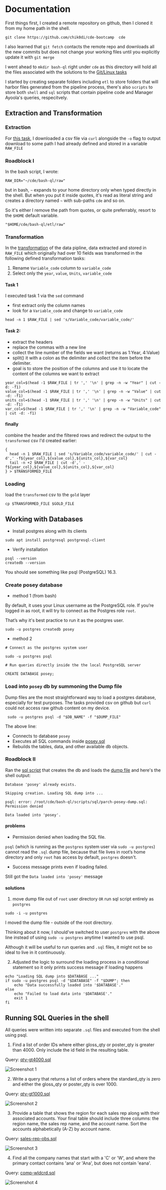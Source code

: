 # Documentation

First things first, I created a remote repository on github, then I cloned it from my home path in the shell. 

`git clone https://github.com/chik0di/cde-bootcamp  cde`

I also learned that `git fetch` contacts the remote repo and downloads all the new commits but does not change your working files until you explicitly update it with `git merge`

I went ahead to `mkdir bash-ql` right under `cde` as this directory will hold all the files associated with the solutions to the [Git/Linux tasks](https://github.com/Idowuilekura/cde_linux_git_assignment-/blob/master/README.md)

I started by creating separate folders including `etl` to store folders that will harbor files generated from the pipeline process, there's also `scripts` to store both `shell` and `sql` scripts that contain pipeline code and Manager Ayoola's queries, respecitvely. 

## Extraction and Transformation
### Extraction
For [this task](https://github.com/chik0di/cde-bootcamp/blob/main/bash-ql/etl/raw/task.txt), I downloaded a csv file via `curl` alongside the `-o` flag to output download to some path I had already defined and stored in a variable `RAW_FILE`

### Roadblock I 
In the bash script, I wrote:
```
RAW_DIR="~/cde/bash-ql/raw"
```
but in bash, `~` expands to your home directory only when typed directly in the shell. But when you put it inside quotes, it's read as literal string and creates a directory named `~` with sub-paths `cde` and so on. 

So it's either I remove the path from quotes, or quite preferrably, resort to the `$HOME` default variable.
```
"$HOME/cde/bash-ql/etl/raw"
```

### Transformation

In the [transformation](https://github.com/chik0di/cde-bootcamp/blob/main/bash-ql/etl/transformed/task.txt) of the data pipline, data extracted and stored in `RAW_FILE` which originally had over 10 fields was transformed in the following defined transformation tasks:

1. Rename `Variable_code` column to `variable_code`
2. Select only the `year`, `value`, `Units`, `variable_code`

#### Task 1

I executed task 1 via the `sed` command
- first extract only the column names
- look for a `Variable_code` and change to `variable_code`
```
head -n 1 $RAW_FILE | sed 's/Variable_code/variable_code/'
```
#### Task 2:
- extract the headers
- replace the commas with a new line
- collect the line number of the fields we want (returns as 1:Year, 4:Value)
- split() it with a colon as the delimiter and collect the item before the delimiter. 
- goal is to store the position of the columns and use it to locate the content of the columns we want to extract
```
year_col=$(head -1 $RAW_FILE | tr ',' '\n' | grep -n -w "Year" | cut -d: -f1)
value_col=$(head -1 $RAW_FILE | tr ',' '\n' | grep -n -w "Value" | cut -d: -f1)
units_col=$(head -1 $RAW_FILE | tr ',' '\n' | grep -n -w "Units" | cut -d: -f1)
var_col=$(head -1 $RAW_FILE | tr ',' '\n' | grep -n -w "Variable_code" | cut -d: -f1)
```

#### finally 
combine the header and the filtered rows and redirect the output to the `transformed` csv I'd created earlier:
```
{
  head -n 1 $RAW_FILE | sed 's/Variable_code/variable_code/' | cut -d',' -f${year_col},${value_col},${units_col},${var_col}
  tail -n +2 $RAW_FILE | cut -d',' -f${year_col},${value_col},${units_col},${var_col}
} > $TRANSFORMED_FILE
```

### Loading
load the `transformed` csv to the `gold` layer
```
cp $TRANSFORMED_FILE $GOLD_FILE
```

## Working with Databases
- Install postgres along with its clients

```
sudo apt install postgresql postgresql-client
```
- Verify installation
```
psql --version
createdb --version
```
You should see something like psql (PostgreSQL) 16.3.
### Create posey database
- method 1 (from bash)

By default, it uses your Linux username as the PostgreSQL role. If you’re logged in as root, it will try to connect as the Postgres role `root`.

That’s why it's best practice to run it as the postgres user. 
```
sudo -u postgres createdb posey
```
- method 2
```
# Connect as the postgres system user

sudo -u postgres psql

# Run queries directly inside the the local PostgreSQL server

CREATE DATABASE posey;
```


### Load into `posey` db by summoning the Dump file

Dump files are the most straightforward way to load a postgres database, especially for test purposes. The tasks provided csv on github but `curl` could not access raw github content on my device. 
```
 sudo -u postgres psql -d "$DB_NAME" -f "$DUMP_FILE"
```
The above line:

- Connects to database `posey`
- Executes all SQL commands inside [posey.sql]() 
- Rebuilds the tables, data, and other available db objects.

### Roadblock II    
Ran the [sql script]() that creates the db and loads the [dump file]() and here's the shell output: 
```
Database 'posey' already exists. 

Skipping creation. Loading SQL dump into ... 

psql: error: /root/cde/bash-ql/scripts/sql/parch-posey-dump.sql: Permission denied 

Data loaded into 'posey'.
```
#### problems
- Permission denied when loading the SQL file.

 `psql` (which is running as the `postgres` system user via `sudo -u postgres`) cannot read the `.sql` dump file, because that file lives in root’s home directory and only `root` has access by default, `postgres` doesn't.

- Success message prints even if loading failed. 

Still got the `Data loaded into 'posey'` message 

#### solutions 
1.  move dump file out of `root` user directory `OR` run sql script entirely as `postgres`
```
sudo -i -u postgres
```
I moved the dump file - outside of the root directory. 

Thinking about it now, I should've switched to user `postgres` with the above line instead of using `sudo -u postgres` anytime I wanted to use psql.

Although it will be useful to run queries and `.sql` files, it might not be so ideal to live in it continuously. 

2.  Adjusted the logic to surround the loading process in a conditional statement so it only prints success message if loading happens
```
echo "Loading SQL dump into $DATABASE ..."
if sudo -u postgres psql -d "$DATABASE" -f "$DUMP"; then
    echo "Data successfully loaded into '$DATABASE'."
else
    echo "Failed to load data into '$DATABASE'."
    exit 1
fi
```

## Running SQL Queries in the shell
All queries were written into separate `.sql` files and executed from the shell using psql.

1. Find a list of order IDs where either gloss_qty or poster_qty is greater than 4000. Only include the id field in the resulting table.  

Query: [qty-gt4000.sql](https://github.com/chik0di/cde-bootcamp/blob/main/bash-ql/scripts/sql/qty-gt4000.sql)

![Screenshot 1](../assets/images/qty-gt4000.png)

2. Write a query that returns a list of orders where the standard_qty is zero and either the gloss_qty or poster_qty is over 1000.

Query: [qty-gt1000.sql](https://github.com/chik0di/cde-bootcamp/blob/main/bash-ql/scripts/sql/qty-gt1000.sql)

![Screenshot 2](../assets/images/qty-gt1000.png)

3. Provide a table that shows the region for each sales rep along with their associated accounts. Your final table should include three columns: the region name, the sales rep name, and the account name. Sort the accounts alphabetically (A-Z) by account name.

Query: [sales-rep-obs.sql](https://github.com/chik0di/cde-bootcamp/blob/main/bash-ql/scripts/sql/sales-rep-obs.sql)

![Screenshot 3](../assets/images/sales-rep-obs.png)

4. Find all the company names that start with a 'C' or 'W', and where the primary contact contains 'ana' or 'Ana', but does not contain 'eana'. 

Query:
[comp-wldcrd.sql](https://github.com/chik0di/cde-bootcamp/blob/main/bash-ql/scripts/sql/comp-wldcrd.sql)

![Screenshot 4](../assets/images/comp-wldcrd.png)